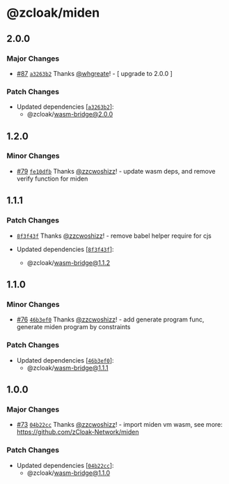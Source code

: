 # @zcloak/miden

## 2.0.0

### Major Changes

- [#87](https://github.com/zCloak-Network/zkid-sdk/pull/87) [`a3263b2`](https://github.com/zCloak-Network/zkid-sdk/commit/a3263b2a64b7c16614e7147d15f90389f24bccef) Thanks [@whgreate](https://github.com/whgreate)! - [ upgrade to 2.0.0 ]

### Patch Changes

- Updated dependencies [[`a3263b2`](https://github.com/zCloak-Network/zkid-sdk/commit/a3263b2a64b7c16614e7147d15f90389f24bccef)]:
  - @zcloak/wasm-bridge@2.0.0

## 1.2.0

### Minor Changes

- [#79](https://github.com/zCloak-Network/zkid-sdk/pull/79) [`fe10dfb`](https://github.com/zCloak-Network/zkid-sdk/commit/fe10dfb6fe841409993ca6360f5746dde0f93fc9) Thanks [@zzcwoshizz](https://github.com/zzcwoshizz)! - update wasm deps, and remove verify function for miden

## 1.1.1

### Patch Changes

- [`8f3f43f`](https://github.com/zCloak-Network/zkid-sdk/commit/8f3f43f285c7e785396055accffc60f706b4a0a4) Thanks [@zzcwoshizz](https://github.com/zzcwoshizz)! - remove babel helper require for cjs

- Updated dependencies [[`8f3f43f`](https://github.com/zCloak-Network/zkid-sdk/commit/8f3f43f285c7e785396055accffc60f706b4a0a4)]:
  - @zcloak/wasm-bridge@1.1.2

## 1.1.0

### Minor Changes

- [#76](https://github.com/zCloak-Network/zkid-sdk/pull/76) [`46b3ef0`](https://github.com/zCloak-Network/zkid-sdk/commit/46b3ef0598ae1c1251572a235dd1bbce3011d12f) Thanks [@zzcwoshizz](https://github.com/zzcwoshizz)! - add generate program func, generate miden program by constraints

### Patch Changes

- Updated dependencies [[`46b3ef0`](https://github.com/zCloak-Network/zkid-sdk/commit/46b3ef0598ae1c1251572a235dd1bbce3011d12f)]:
  - @zcloak/wasm-bridge@1.1.1

## 1.0.0

### Major Changes

- [#73](https://github.com/zCloak-Network/zkid-sdk/pull/73) [`04b22cc`](https://github.com/zCloak-Network/zkid-sdk/commit/04b22ccfe0d58ba67c415323104bad45d0147ce2) Thanks [@zzcwoshizz](https://github.com/zzcwoshizz)! - import miden vm wasm, see more: https://github.com/zCloak-Network/miden

### Patch Changes

- Updated dependencies [[`04b22cc`](https://github.com/zCloak-Network/zkid-sdk/commit/04b22ccfe0d58ba67c415323104bad45d0147ce2)]:
  - @zcloak/wasm-bridge@1.1.0
